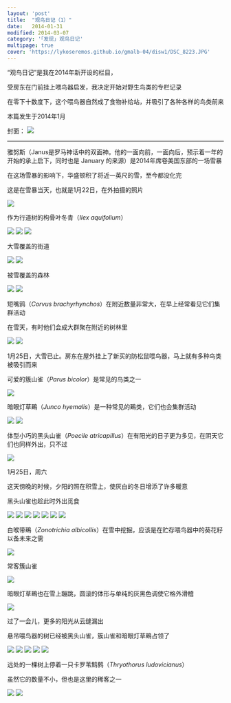 ```yaml
---
layout: 'post'
title:  "观鸟日记（1）"
date:   2014-01-31
modified: 2014-03-07
category: '｢发现｣ 观鸟日记'
multipage: true
cover: 'https://lykoseremos.github.io/gmalb-04/disw1/DSC_8223.JPG'
---
```


“观鸟日记”是我在2014年新开设的栏目，

受房东在门前挂上喂鸟器启发，我决定开始对野生鸟类的专栏记录

在零下十数度下，这个喂鸟器自然成了食物补给站，并吸引了各种各样的鸟类前来

本篇发生于2014年1月

封面：
<img class='disc' src='https://lykoseremos.github.io/gmalb-04/disw1/小传格式（L）.jpg'>

---

雅努斯（Janus是罗马神话中的双面神。他的一面向前，一面向后，预示着一年的开始的承上启下，同时也是 January 的来源）是2014年席卷美国东部的一场雪暴

在这场雪暴的影响下，华盛顿积了将近一英尺的雪，至今都没化完

这是在雪暴当天，也就是1月22日，在外拍摄的照片

<img class='disc' src='https://lykoseremos.github.io/gmalb-04/disw1/DSC_8134.JPG'>

作为行道树的枸骨叶冬青（<i>Ilex aquifolium</i>）

<img class='disc' src='https://lykoseremos.github.io/gmalb-04/disw1/DSC_8135.JPG'>

<img class='disc' src='https://lykoseremos.github.io/gmalb-04/disw1/DSC_8136.JPG'>

<img class='disc' src='https://lykoseremos.github.io/gmalb-04/disw1/DSC_8137.JPG'>

大雪覆盖的街道

<img class='disc' src='https://lykoseremos.github.io/gmalb-04/disw1/DSC_8138.JPG'>

<img class='disc' src='https://lykoseremos.github.io/gmalb-04/disw1/DSC_8140.JPG'>

被雪覆盖的森林

<img class='disc' src='https://lykoseremos.github.io/gmalb-04/disw1/DSC_8141.JPG'>

<img class='disc' src='https://lykoseremos.github.io/gmalb-04/disw1/DSC_8142.JPG'>

短嘴鸦（<i>Corvus brachyrhynchos</i>）在附近数量非常大，在早上经常看见它们集群活动

在雪天，有时他们会成大群聚在附近的树林里

<img class='disc' src='https://lykoseremos.github.io/gmalb-04/disw1/DSC_8143.JPG'>

<img class='disc' src='https://lykoseremos.github.io/gmalb-04/disw1/DSC_8144.JPG'>

1月25日，大雪已止。房东在屋外挂上了新买的防松鼠喂鸟器，马上就有多种鸟类被吸引而来

可爱的簇山雀（<i>Parus bicolor</i>）是常见的鸟类之一

<img class='disc' src='https://lykoseremos.github.io/gmalb-04/disw1/DSC_8152.JPG'>

暗眼灯草鵐（<i>Junco hyemalis</i>）是一种常见的鵐类，它们也会集群活动

<img class='disc' src='https://lykoseremos.github.io/gmalb-04/disw1/DSC_8153.JPG'>

<img class='disc' src='https://lykoseremos.github.io/gmalb-04/disw1/DSC_8154.JPG'>

体型小巧的黑头山雀（<i>Poecile atricapillus</i>）在有阳光的日子更为多见，在阴天它们也同样外出，只不过

<img class='disc' src='https://lykoseremos.github.io/gmalb-04/disw1/DSC_8155.JPG'>

1月25日，周六

这天傍晚的时候，夕阳的照在积雪上，使灰白的冬日增添了许多暖意

黑头山雀也趁此时外出觅食

<img class='disc' src='https://lykoseremos.github.io/gmalb-04/disw1/DSC_8157.JPG'>

<img class='disc' src='https://lykoseremos.github.io/gmalb-04/disw1/DSC_8158.JPG'>

<img class='disc' src='https://lykoseremos.github.io/gmalb-04/disw1/DSC_8159.JPG'>

<img class='disc' src='https://lykoseremos.github.io/gmalb-04/disw1/DSC_8161.JPG'>

<img class='disc' src='https://lykoseremos.github.io/gmalb-04/disw1/DSC_8162.JPG'>

<img class='disc' src='https://lykoseremos.github.io/gmalb-04/disw1/DSC_8166.JPG'>

<img class='disc' src='https://lykoseremos.github.io/gmalb-04/disw1/DSC_8167.JPG'>

白喉带鵐（<i>Zonotrichia albicollis</i>）在雪中挖掘，应该是在贮存喂鸟器中的葵花籽以备未来之需

<img class='disc' src='https://lykoseremos.github.io/gmalb-04/disw1/DSC_8168.JPG'>

常客簇山雀

<img class='disc' src='https://lykoseremos.github.io/gmalb-04/disw1/DSC_8170.JPG'>

暗眼灯草鵐也在雪上蹦跳，圆滚的体形与单纯的灰黑色调使它格外滑稽

<img class='disc' src='https://lykoseremos.github.io/gmalb-04/disw1/DSC_8171.JPG'>

过了一会儿，更多的阳光从云缝漏出

悬吊喂鸟器的树已经被黑头山雀，簇山雀和暗眼灯草鵐占领了

<img class='disc' src='https://lykoseremos.github.io/gmalb-04/disw1/DSC_8172.JPG'>

<img class='disc' src='https://lykoseremos.github.io/gmalb-04/disw1/DSC_8174.JPG'>

<img class='disc' src='https://lykoseremos.github.io/gmalb-04/disw1/DSC_8180.JPG'>

<img class='disc' src='https://lykoseremos.github.io/gmalb-04/disw1/DSC_8183.JPG'>

<img class='disc' src='https://lykoseremos.github.io/gmalb-04/disw1/DSC_8185.JPG'>

远处的一棵树上停着一只卡罗苇鹪鹩（<i>Thryothorus ludovicianus</i>）

虽然它的数量不小，但也是这里的稀客之一

<img class='disc' src='https://lykoseremos.github.io/gmalb-04/disw1/DSC_8186.JPG'>

<img class='disc' src='https://lykoseremos.github.io/gmalb-04/disw1/DSC_8187.JPG'>
